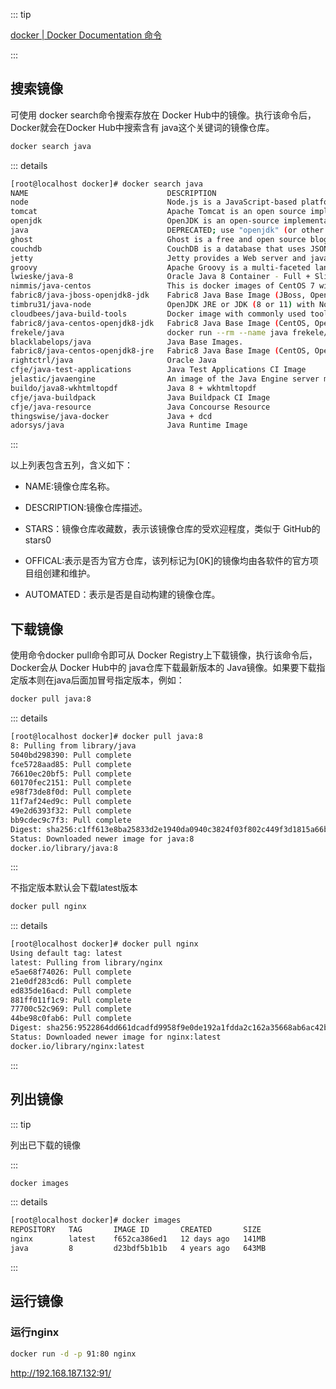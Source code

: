 ::: tip

[docker | Docker Documentation 命令](https://docs.docker.com/engine/reference/commandline/docker/) 

:::



## **搜索镜像**

可使用 docker search命令搜索存放在 Docker Hub中的镜像。执行该命令后， Docker就会在Docker Hub中搜索含有 java这个关键词的镜像仓库。

```sh
docker search java
```

::: details

```sh
[root@localhost docker]# docker search java
NAME                               DESCRIPTION                                     STARS     OFFICIAL   AUTOMATED
node                               Node.js is a JavaScript-based platform for s…   10852     [OK]
tomcat                             Apache Tomcat is an open source implementati…   3193      [OK]
openjdk                            OpenJDK is an open-source implementation of …   3058      [OK]
java                               DEPRECATED; use "openjdk" (or other JDK impl…   1976      [OK]
ghost                              Ghost is a free and open source blogging pla…   1451      [OK]
couchdb                            CouchDB is a database that uses JSON for doc…   451       [OK]
jetty                              Jetty provides a Web server and javax.servle…   379       [OK]
groovy                             Apache Groovy is a multi-faceted language fo…   120       [OK]
lwieske/java-8                     Oracle Java 8 Container - Full + Slim - Base…   50                   [OK]
nimmis/java-centos                 This is docker images of CentOS 7 with diffe…   42                   [OK]
fabric8/java-jboss-openjdk8-jdk    Fabric8 Java Base Image (JBoss, OpenJDK 8)      29                   [OK]
timbru31/java-node                 OpenJDK JRE or JDK (8 or 11) with Node.js 12…   19                   [OK]
cloudbees/java-build-tools         Docker image with commonly used tools to bui…   16                   [OK]
fabric8/java-centos-openjdk8-jdk   Fabric8 Java Base Image (CentOS, OpenJDK 8, …   14                   [OK]
frekele/java                       docker run --rm --name java frekele/java        12                   [OK]
blacklabelops/java                 Java Base Images.                               8                    [OK]
fabric8/java-centos-openjdk8-jre   Fabric8 Java Base Image (CentOS, OpenJDK 8, …   4                    [OK]
rightctrl/java                     Oracle Java                                     3                    [OK]
cfje/java-test-applications        Java Test Applications CI Image                 2
jelastic/javaengine                An image of the Java Engine server maintaine…   1
buildo/java8-wkhtmltopdf           Java 8 + wkhtmltopdf                            1                    [OK]
cfje/java-buildpack                Java Buildpack CI Image                         1
cfje/java-resource                 Java Concourse Resource                         1
thingswise/java-docker             Java + dcd                                      0                    [OK]
adorsys/java                       Java Runtime Image                              0                    [OK]
```

:::

以上列表包含五列，含义如下：

- NAME:镜像仓库名称。

- DESCRIPTION:镜像仓库描述。

- STARS：镜像仓库收藏数，表示该镜像仓库的受欢迎程度，类似于 GitHub的 stars0

- OFFICAL:表示是否为官方仓库，该列标记为[0K]的镜像均由各软件的官方项目组创建和维护。

- AUTOMATED：表示是否是自动构建的镜像仓库。



## 下载镜像

使用命令docker pull命令即可从 Docker Registry上下载镜像，执行该命令后，Docker会从 Docker Hub中的 java仓库下载最新版本的 Java镜像。如果要下载指定版本则在java后面加冒号指定版本，例如：

```sh
docker pull java:8
```

::: details

```sh
[root@localhost docker]# docker pull java:8
8: Pulling from library/java
5040bd298390: Pull complete
fce5728aad85: Pull complete
76610ec20bf5: Pull complete
60170fec2151: Pull complete
e98f73de8f0d: Pull complete
11f7af24ed9c: Pull complete
49e2d6393f32: Pull complete
bb9cdec9c7f3: Pull complete
Digest: sha256:c1ff613e8ba25833d2e1940da0940c3824f03f802c449f3d1815a66b7f8c0e9d
Status: Downloaded newer image for java:8
docker.io/library/java:8
```

:::

不指定版本默认会下载latest版本

```sh
docker pull nginx
```

::: details

```sh
[root@localhost docker]# docker pull nginx
Using default tag: latest
latest: Pulling from library/nginx
e5ae68f74026: Pull complete
21e0df283cd6: Pull complete
ed835de16acd: Pull complete
881ff011f1c9: Pull complete
77700c52c969: Pull complete
44be98c0fab6: Pull complete
Digest: sha256:9522864dd661dcadfd9958f9e0de192a1fdda2c162a35668ab6ac42b465f0603
Status: Downloaded newer image for nginx:latest
docker.io/library/nginx:latest
```

:::

## **列出镜像**

::: tip

列出已下载的镜像

:::

```sh
docker images
```

::: details

```sh
[root@localhost docker]# docker images
REPOSITORY   TAG       IMAGE ID       CREATED       SIZE
nginx        latest    f652ca386ed1   12 days ago   141MB
java         8         d23bdf5b1b1b   4 years ago   643MB
```

:::

## 运行镜像

### 运行nginx

```sh
docker run -d -p 91:80 nginx
```

http://192.168.187.132:91/


